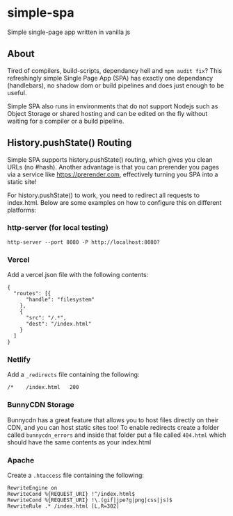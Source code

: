 # simple-spa
Simple single-page app written in vanilla js

## About
Tired of compilers, build-scripts, dependancy hell and `npm audit fix`? This refreshingly simple Single Page App (SPA) has exactly one dependancy (handlebars), no shadow dom or build pipelines and does just enough to be useful.

Simple SPA also runs in environments that do not support Nodejs such as Object Storage or shared hosting and can be edited on the fly without waiting for a compiler or a build pipeline.

## History.pushState() Routing
Simple SPA supports history.pushState() routing, which gives you clean URLs (no #hash). Another advantage is that you can prerender you pages via a service like https://prerender.com, effectively turning you SPA into a static site!

For history.pushState() to work, you need to redirect all requests to index.html. Below are some examples on how to configure this on different platforms:

### http-server (for local testing)
`http-server --port 8080 -P http://localhost:8080?`

### Vercel
Add a vercel.json file with the following contents:
```
{
  "routes": [{
      "handle": "filesystem"
    },
    {
      "src": "/.*",
      "dest": "/index.html"
    }
  ]
}
```
### Netlify
Add a `_redirects` file containing the following:
```
/*    /index.html   200
```

### BunnyCDN Storage
Bunnycdn has a great feature that allows you to host files directly on their CDN, and you can host static sites too! To enable redirects create a folder called `bunnycdn_errors` and inside that folder put a file called `404.html` which should have the same contents as your index.html

### Apache
Create a `.htaccess` file containing the following:
```
RewriteEngine on
RewriteCond %{REQUEST_URI} !^/index.html$
RewriteCond %{REQUEST_URI} !\.(gif|jpe?g|png|css|js)$
RewriteRule .* /index.html [L,R=302]
```
